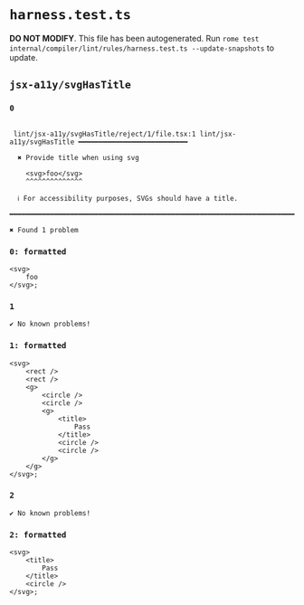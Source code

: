# `harness.test.ts`

**DO NOT MODIFY**. This file has been autogenerated. Run `rome test internal/compiler/lint/rules/harness.test.ts --update-snapshots` to update.

## `jsx-a11y/svgHasTitle`

### `0`

```

 lint/jsx-a11y/svgHasTitle/reject/1/file.tsx:1 lint/jsx-a11y/svgHasTitle ━━━━━━━━━━━━━━━━━━━━━━━━━━━

  ✖ Provide title when using svg

    <svg>foo</svg>
    ^^^^^^^^^^^^^^

  ℹ For accessibility purposes, SVGs should have a title.

━━━━━━━━━━━━━━━━━━━━━━━━━━━━━━━━━━━━━━━━━━━━━━━━━━━━━━━━━━━━━━━━━━━━━━━━━━━━━━━━━━━━━━━━━━━━━━━━━━━━

✖ Found 1 problem

```

### `0: formatted`

```
<svg>
	foo
</svg>;

```

### `1`

```
✔ No known problems!

```

### `1: formatted`

```
<svg>
	<rect />
	<rect />
	<g>
		<circle />
		<circle />
		<g>
			<title>
				Pass
			</title>
			<circle />
			<circle />
		</g>
	</g>
</svg>;

```

### `2`

```
✔ No known problems!

```

### `2: formatted`

```
<svg>
	<title>
		Pass
	</title>
	<circle />
</svg>;

```
